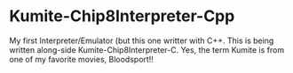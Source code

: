 # Kumite-Chip8Interpreter-Cpp
My first Interpreter/Emulator (but this one writter with C++. This is being written along-side Kumite-Chip8Interpreter-C. Yes, the term Kumite is from one of my favorite movies, Bloodsport!!
